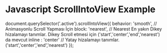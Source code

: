 # Javascript ScrollIntoView Example

document.querySelector('.active').scrollIntoView({
 								behavior: 'smooth',   // Animasyonlu Scroll Yapması İçin
 								block: 'nearest', // Nearest En yakın Dikey hizalamayı tanımlar. Dikey Scroll etmesi için ('start','center','end','nearest') da mevcut
 								inline : 'center' // Yatay hizalamayı tanımlar. ('start','center','end','nearest')
 							});
